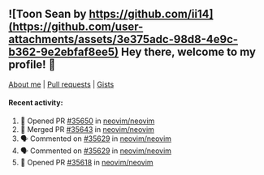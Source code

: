 ## ![Toon Sean by https://github.com/ii14](https://github.com/user-attachments/assets/3e375adc-98d8-4e9c-b362-9e2ebfaf8ee5) Hey there, welcome to my profile! 👋

[About me](https://seandewar.github.io/)
 | [Pull requests](https://github.com/search?p=1&q=author%3Aseandewar+is%3Apr)
 | [Gists](https://gist.github.com/seandewar)

#### Recent activity:

<!--START_SECTION:activity-->
1. 💪 Opened PR [#35650](https://github.com/neovim/neovim/pull/35650) in [neovim/neovim](https://github.com/neovim/neovim)
2. 🎉 Merged PR [#35643](https://github.com/neovim/neovim/pull/35643) in [neovim/neovim](https://github.com/neovim/neovim)
3. 🗣 Commented on [#35629](https://github.com/neovim/neovim/issues/35629#issuecomment-3255501408) in [neovim/neovim](https://github.com/neovim/neovim)
4. 🗣 Commented on [#35629](https://github.com/neovim/neovim/issues/35629#issuecomment-3254511563) in [neovim/neovim](https://github.com/neovim/neovim)
5. 💪 Opened PR [#35618](https://github.com/neovim/neovim/pull/35618) in [neovim/neovim](https://github.com/neovim/neovim)
<!--END_SECTION:activity-->

